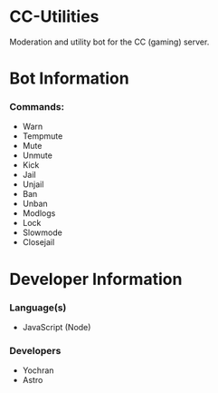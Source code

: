 # CC-Utilities
Moderation and utility bot for the CC (gaming) server.

# Bot Information
### Commands:
 - Warn
 - Tempmute
 - Mute
 - Unmute
 - Kick
 - Jail
 - Unjail
 - Ban
 - Unban
 - Modlogs
 - Lock
 - Slowmode
 - Closejail

# Developer Information
### Language(s)
- JavaScript (Node)

### Developers
- Yochran
- Astro
